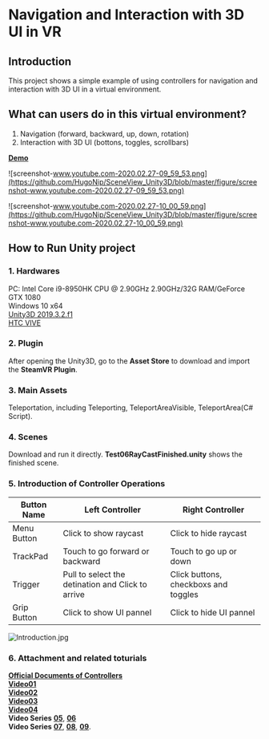# Navigation and Interaction with 3D UI in VR

## Introduction
This project shows a simple example of using controllers for navigation and interaction with 3D UI in a virtual environment.

## What can users do in this virtual environment?
1. Navigation (forward, backward, up, down, rotation)
2. Interaction with 3D UI (bottons, toggles, scrollbars)

[**Demo**](https://youtu.be/F4rgRLcNyo0)

![screenshot-www.youtube.com-2020.02.27-09_59_53.png](https://github.com/HugoNip/SceneView_Unity3D/blob/master/figure/screenshot-www.youtube.com-2020.02.27-09_59_53.png)

![screenshot-www.youtube.com-2020.02.27-10_00_59.png](https://github.com/HugoNip/SceneView_Unity3D/blob/master/figure/screenshot-www.youtube.com-2020.02.27-10_00_59.png)

## How to Run Unity project
### 1. Hardwares
PC: Intel Core i9-8950HK CPU @ 2.90GHz 2.90GHz/32G RAM/GeForce GTX 1080  
Windows 10 x64  
[Unity3D 2019.3.2.f1](https://unity3d.com/get-unity/download/archive?_ga=2.40182242.1304774695.1582602743-918063752.1582602743)  
[HTC VIVE](https://www.vive.com/us/product/vive/)  

### 2. Plugin
After opening the Unity3D, go to the **Asset Store** to download and import the **SteamVR Plugin**.

### 3. Main Assets
Teleportation, including Teleporting, TeleportAreaVisible, TeleportArea(C# Script).

### 4. Scenes 
Download and run it directly. **Test06RayCastFinished.unity** shows the finished scene.

### 5. Introduction of Controller Operations

|**Button Name** |       **Left Controller**                        |        **Right Controller**        |  
|----------------|--------------------------------------------------|------------------------------------|  
|Menu Button     |Click to show raycast                             |Click to hide raycast               |  
|TrackPad        |Touch to go forward or backward                   |Touch to go up or down              |  
|Trigger         |Pull to select the detination and Click to arrive |Click buttons, checkboxs and toggles|  
|Grip Button     |Click to show UI pannel                           |Click to hide UI pannel             |  

![Introduction.jpg](https://github.com/HugoNip/SceneView_Unity3D/blob/master/figure/Introduction.jpg)

### 6. Attachment and related toturials
[**Official Documents of Controllers**](https://www.vive.com/eu/support/vive/category_howto/about-the-controllers.html)  
[**Video01**](https://www.youtube.com/watch?v=iJ0oNYIUFJo&list=PLIzNKynZC57jGBlbrs1-rLyYqCZI0crsO&index=3&t=0s)  
[**Video02**](https://www.youtube.com/watch?v=5C6zr4Q5AlA&list=PLIzNKynZC57jGBlbrs1-rLyYqCZI0crsO&index=5&t=734s)  
[**Video03**](https://www.youtube.com/watch?v=bn8eMxBcI70&list=PLIzNKynZC57jGBlbrs1-rLyYqCZI0crsO&index=6&t=0s)  
[**Video04**](https://www.youtube.com/watch?v=N_R5V6KNFhA&list=PLIzNKynZC57jGBlbrs1-rLyYqCZI0crsO&index=10&t=0s)  
**Video Series** [**05**](https://www.youtube.com/watch?v=TUSvupeYZv4&list=PLIzNKynZC57jGBlbrs1-rLyYqCZI0crsO&index=10), [**06**](https://www.youtube.com/watch?v=ZI6DwJtjlBA&list=PLIzNKynZC57jGBlbrs1-rLyYqCZI0crsO&index=12&t=0s)  
**Video Series** [**07**](https://www.youtube.com/watch?v=3mRI1hu9Y3w&list=PLIzNKynZC57jGBlbrs1-rLyYqCZI0crsO&index=14&t=19s), [**08**](https://www.youtube.com/watch?v=h_BMXDWv10I), 
[**09**](https://www.youtube.com/watch?v=vNqHRD4sqPc).

